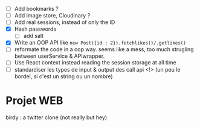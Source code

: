 - [ ] Add bookmarks ?
- [ ] Add Image store, Cloudinary ?
- [ ] Add real sessions, instead of only the ID
- [x] Hash passwords
  - [ ] add salt
- [x] Write an OOP API like `new Post({id : 2}).fetchlikes()/.getlikes()`
- [ ] reformate the code in a oop way. seems like a mess, too much strugling between userService & APIwrapper.
- [ ] Use React context instead reading the session storage at all time
- [ ] standardiser les types de input & output des call api <!> (un peu le bordel, si c'est un string ou un nombre)

# Projet WEB

birdy : a twitter clone (not really but hey)
